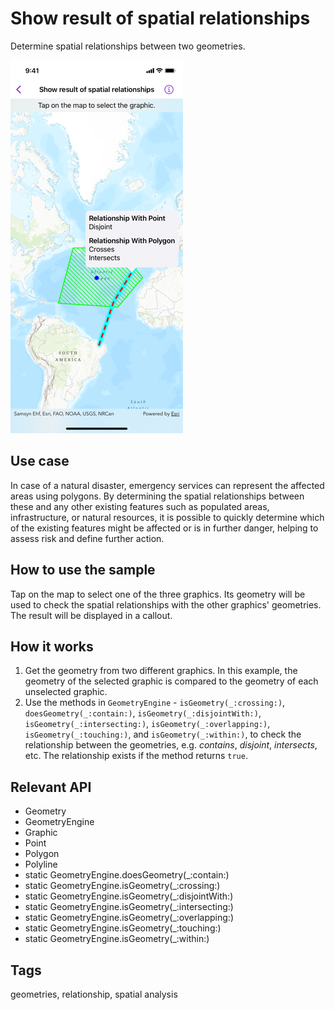 # Show result of spatial relationships

Determine spatial relationships between two geometries.

![Screenshot of show result of spatial relationships sample](show-result-of-spatial-relationships.png)

## Use case

In case of a natural disaster, emergency services can represent the affected areas using polygons. By determining the spatial relationships between these and any other existing features such as populated areas, infrastructure, or natural resources, it is possible to quickly determine which of the existing features might be affected or is in further danger, helping to assess risk and define further action.

## How to use the sample

Tap on the map to select one of the three graphics. Its geometry will be used to check the spatial relationships with the other graphics' geometries. The result will be displayed in a callout.

## How it works

1. Get the geometry from two different graphics. In this example, the geometry of the selected graphic is compared to the geometry of each unselected graphic.
2. Use the methods in `GeometryEngine` - `isGeometry(_:crossing:)`, `doesGeometry(_:contain:)`, `isGeometry(_:disjointWith:)`, `isGeometry(_:intersecting:)`, `isGeometry(_:overlapping:)`, `isGeometry(_:touching:)`, and `isGeometry(_:within:)`, to check the relationship between the geometries, e.g. *contains*, *disjoint*, *intersects*, etc. The relationship exists if the method returns `true`.

## Relevant API

* Geometry
* GeometryEngine
* Graphic
* Point
* Polygon
* Polyline
* static GeometryEngine.doesGeometry(_:contain:)
* static GeometryEngine.isGeometry(_:crossing:)
* static GeometryEngine.isGeometry(_:disjointWith:)
* static GeometryEngine.isGeometry(_:intersecting:)
* static GeometryEngine.isGeometry(_:overlapping:)
* static GeometryEngine.isGeometry(_:touching:)
* static GeometryEngine.isGeometry(_:within:)

## Tags

geometries, relationship, spatial analysis